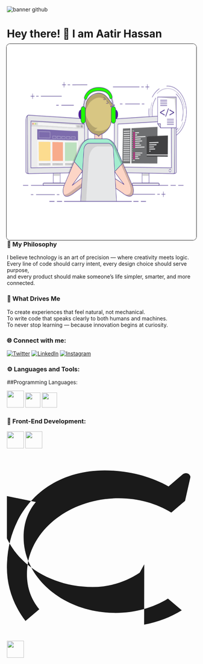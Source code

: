 <img width="1536" height="560" alt="banner github" src="https://github.com/user-attachments/assets/9874a76d-da62-4109-855e-ff73d9211e7a" />

# Hey there! 👋 I am Aatir Hassan

<img 
  align="right" 
  src="https://github.com/devSouvik/devSouvik/blob/master/gif3.gif" 
  alt="Developer Image" 
  width="550" 
  height="520" 
  border= "1px solid red"
  style="float: right; margin-left: 25px; margin-top: -10px; margin-right: 0; border-radius: 10px;"
/>


### 🧭 My Philosophy  
I believe technology is an art of precision — where creativity meets logic.  
Every line of code should carry intent, every design choice should serve purpose,  
and every product should make someone’s life simpler, smarter, and more connected.

### 🚀 What Drives Me  
To create experiences that feel natural, not mechanical.  
To write code that speaks clearly to both humans and machines.  
To never stop learning — because innovation begins at curiosity.



### 🌐 Connect with me:
<p align="left">
  <a href="https://x.com/AlGhazalli_i" target="_blank"><img src="https://cdn.jsdelivr.net/gh/devicons/devicon/icons/twitter/twitter-original.svg" alt="Twitter" width="40" height="40"/></a>
  <a href="https://www.linkedin.com/in/aatir-hassan-144313247/" target="_blank"><img src="https://cdn.jsdelivr.net/gh/devicons/devicon/icons/linkedin/linkedin-original.svg" alt="LinkedIn" width="40" height="40"/></a>
  <a href="https://www.instagram.com/p/DOi7rxEjw8I/?img_index=1" target="_blank"><img src="https://upload.wikimedia.org/wikipedia/commons/a/a5/Instagram_icon.png" alt="Instagram" width="40" height="40"/></a>
  
</p>

### ⚙️ Languages and Tools:

##Programming Languages:
<p align="left">
   <img src="https://cdn.jsdelivr.net/gh/devicons/devicon/icons/c/c-original.svg" width="45" height="45"/>
   <img src="https://cdn.jsdelivr.net/gh/devicons/devicon/icons/python/python-original.svg" width="40" height="40"/>
   <img src="https://cdn.jsdelivr.net/gh/devicons/devicon/icons/javascript/javascript-original.svg" width="40" height="40"/>
</p>

### 🎨 Front-End Development:
<p align="left">
  <img src="https://cdn.jsdelivr.net/gh/devicons/devicon/icons/html5/html5-original.svg" width="45" height="45"/>
  <img src="https://cdn.jsdelivr.net/gh/devicons/devicon/icons/css3/css3-original.svg" width="45" height="45"/>
 <svg class="h-12 w-12 text-blue-400" xmlns="http://www.w3.org/2000/svg" viewBox="0 0 512 512">
  <path fill="currentColor" d="M495.2 73.8c-2.3-10.4-13.6-13.1-21.7-6.2l-37.4 31.9c-48.5-27.2-108.6-43.1-172.1-43.1C102.3 56.4 0 171.6 0 317.9c0 53.3 18.5 102.3 50.1 143.9l37.2-31.7c-21.2-25.2-33.3-56.7-33.3-94.6 0-112.5 110.8-204.1 247.9-204.1 52.8 0 102.1 14.1 141.6 38.6l37.1-31.7zM358.3 331.7c-36.2 24.3-80.1 38.6-126.9 38.6-137.1 0-247.9-91.6-247.9-204.1 0-14.8 1.4-29.3 4.1-43.4L78 141.5c-20.9 25.1-33 56.5-33 94.4 0 112.5 110.8 204.1 247.9 204.1 52.7 0 102.1-14.1 141.6-38.6l37.2 31.7c-29.1 18.4-64.4 31.7-101.5 38.6l.3-162.3z"/>
</svg>
  <img src="https://cdn.jsdelivr.net/gh/devicons/devicon/icons/react/react-original.svg" width="45" height="45"/>

 
 
</p>


<!--
**Aatir-hassan/Aatir-hassan** is a ✨ _special_ ✨ repository because its `README.md` (this file) appears on your GitHub profile.

Here are some ideas to get you started:

- 🔭 I’m currently working on ...
- 🌱 I’m currently learning ...
- 👯 I’m looking to collaborate on ...
- 🤔 I’m looking for help with ...
- 💬 Ask me about ...
- 📫 How to reach me: ...
- 😄 Pronouns: ...
- ⚡ Fun fact: ...
-->
